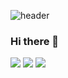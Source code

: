 ![header](https://capsule-render.vercel.app/api?type=waving&color=gradient&customColorList=2&height=250&section=header&text=Tunghs&fontSize=70&reversal=true&fontAlignY=35)

### Hi there 👋

<!--
**Tunghs/Tunghs** is a ✨ _special_ ✨ repository because its `README.md` (this file) appears on your GitHub profile.

Here are some ideas to get you started:

- 🔭 I’m currently working on ...
- 🌱 I’m currently learning ...
- 👯 I’m looking to collaborate on ...
- 🤔 I’m looking for help with ...
- 💬 Ask me about ...
- 📫 How to reach me: ...
- 😄 Pronouns: ...
- ⚡ Fun fact: ...
-->

<p>
  <a href="https://learn.microsoft.com/ko-kr/dotnet/csharp/tour-of-csharp/"><img src="https://img.shields.io/badge/C%23-644d96?logo=Csharp&style=flat&logoColor=white"/></a>
  <a href="https://learn.microsoft.com/ko-kr/cpp/cpp/welcome-back-to-cpp-modern-cpp?view=msvc-170"><img src="https://img.shields.io/badge/C++-004173?logo=C%2B%2B&style=flat&logoColor=white"/></a>
  <a href="https://learn.microsoft.com/ko-kr/dotnet/desktop/wpf/overview/?view=netdesktop-7.0"><img src="https://img.shields.io/badge/C%23_WPF-blue?logo=Csharp&style=flat&logoColor=white"/></a>
</p>
